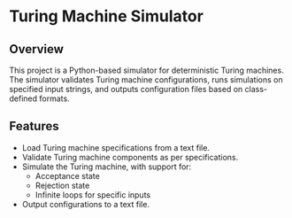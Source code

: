 # Turing Machine Simulator

## Overview
This project is a Python-based simulator for deterministic Turing machines. The simulator validates Turing machine configurations, runs simulations on specified input strings, and outputs configuration files based on class-defined formats.

## Features
- Load Turing machine specifications from a text file.
- Validate Turing machine components as per specifications.
- Simulate the Turing machine, with support for:
  - Acceptance state
  - Rejection state
  - Infinite loops for specific inputs
- Output configurations to a text file.
